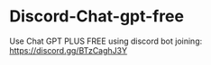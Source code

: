 # Discord-Chat-gpt-free
Use Chat GPT PLUS FREE using discord bot joining: https://discord.gg/BTzCaghJ3Y







                                                                          